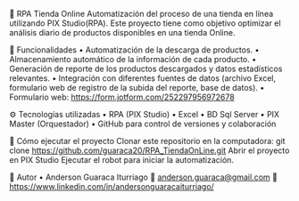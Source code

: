 🛒 RPA Tienda Online
Automatización del proceso de una tienda en línea utilizando PIX Studio(RPA).
Este proyecto tiene como objetivo optimizar el análisis diario de productos disponibles en una tienda Online.

📌 Funcionalidades
•	Automatización de la descarga de productos.
•	Almacenamiento automático de la información de cada producto.
•	Generación de reporte de los productos descargados y datos estadísticos relevantes.
•	Integración con diferentes fuentes de datos (archivo Excel, formulario web de registro de la subida del reporte, base de datos).
• Formulario web: https://form.jotform.com/252297956972678

⚙️ Tecnologías utilizadas
•	RPA (PIX Studio)
•	Excel 
•	BD Sql Server
•	PIX Master (Orquestador)
•	GitHub para control de versiones y colaboración

🚀 Cómo ejecutar el proyecto
Clonar este repositorio en la computadora:
  git clone https://github.com/guaraca20/RPA_TiendaOnLine.git
Abrir el proyecto en PIX Studio
Ejecutar el robot para iniciar la automatización.

👤 Autor
•	Anderson Guaraca Iturriago
📧 anderson.guaraca@gmail.com
🔗 https://www.linkedin.com/in/andersonguaracaiturriago/
